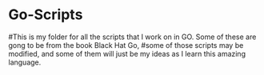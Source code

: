 # Go-Scripts
#This is my folder for all the scripts that I work on in GO. Some of these are gong to be from the book Black Hat Go, 
#some of those scripts may be modified, and some of them will just be my ideas as I learn this amazing language.
